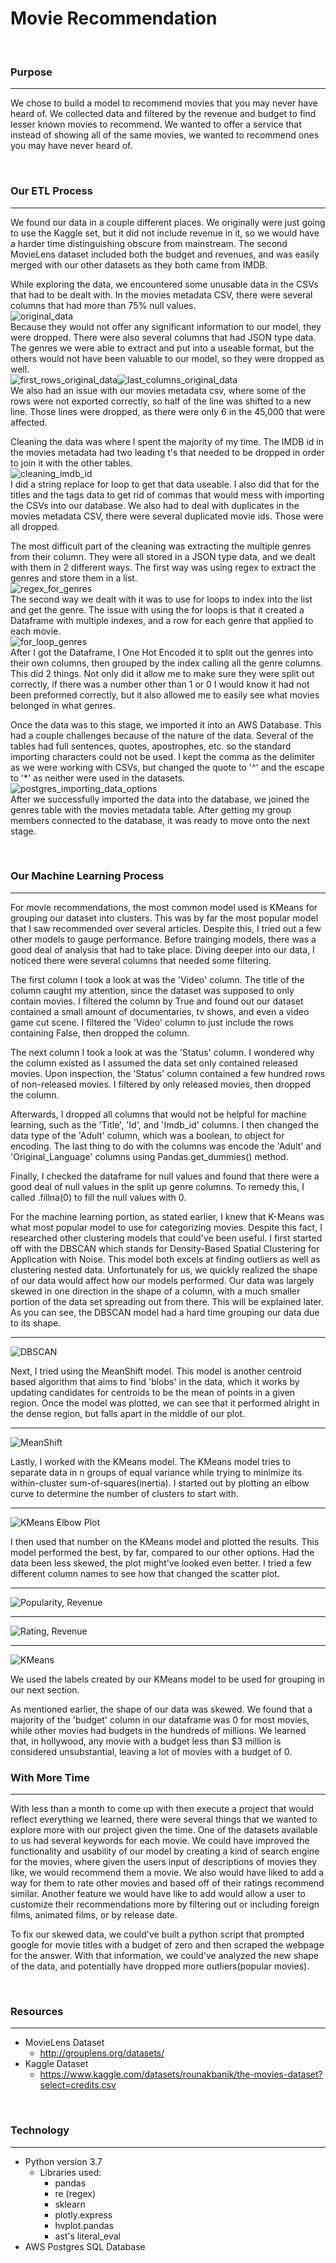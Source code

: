 # Movie Recommendation
<br />

### Purpose
_____________________________________
We chose to build a model to recommend movies that you may never have heard of. We collected data and filtered by the revenue and budget to find lesser known movies to recommend. We wanted to offer a service that instead of showing all of the same movies, we wanted to recommend ones you may have never heard of. 

<br />

### Our ETL Process
_____________________________________
We found our data in a couple different places. We originally were just going to use the Kaggle set, but it did not include revenue in it, so we would have a harder time distinguishing obscure from mainstream. The second MovieLens dataset included both the budget and revenues, and was easily merged with our other datasets as they both came from IMDB.

While exploring the data, we encountered some unusable data in the CSVs that had to be dealt with. In the movies metadata CSV, there were several columns that had more than 75% null values. <br /> ![original_data](https://user-images.githubusercontent.com/116474586/232959853-ec4e6d22-6f7e-427d-a854-1985228c65d2.png) <br />
Because they would not offer any significant information to our model, they were dropped. There were also several columns that had JSON type data. The genres we were able to extract and put into a useable format, but the others would not have been valuable to our model, so they were dropped as well. <br /> ![first_rows_original_data](https://user-images.githubusercontent.com/116474586/232959941-6165d2e2-1b4c-489d-b8e9-d68049de54d2.png)![last_columns_original_data](https://user-images.githubusercontent.com/116474586/232959963-6a091029-4e29-4283-a624-7149c366c586.png)
<br />
We also had an issue with our movies metadata csv, where some of the rows were not exported correctly, so half of the line was shifted to a new line. Those lines were dropped, as there were only 6 in the 45,000 that were affected.

Cleaning the data was where I spent the majority of my time. The IMDB id in the movies metadata had two leading t's that needed to be dropped in order to join it with the other tables. <br /> ![cleaning_imdb_id](https://user-images.githubusercontent.com/116474586/232960059-4f4b65ba-12b4-4a98-920e-eac4f6c978d2.png) <br />
I did a string replace for loop to get that data useable. I also did that for the titles and the tags data to get rid of commas that would mess with importing the CSVs into our database. We also had to deal with duplicates in the movies metadata CSV, there were several duplicated movie ids. Those were all dropped. 

The most difficult part of the cleaning was extracting the multiple genres from their column. They were all stored in a JSON type data, and we dealt with them in 2 different ways. The first way was using regex to extract the genres and store them in a list. <br /> ![regex_for_genres](https://user-images.githubusercontent.com/116474586/232960139-fc95f4e0-c1db-41ca-a88d-e5bb6ee2d7dc.png) <br />
 The second way we dealt with it was to use for loops to index into the list and get the genre. The issue with using the for loops is that it created a Dataframe with multiple indexes, and a row for each genre that applied to each movie. <br /> ![for_loop_genres](https://user-images.githubusercontent.com/116474586/232960189-cb3bc365-2f6c-41e4-aad3-02d0b2b84567.png) <br />
After I got the Dataframe, I One Hot Encoded it to split out the genres into their own columns, then grouped by the index calling all the genre columns. This did 2 things. Not only did it allow me to make sure they were split out correctly, if there was a number other than 1 or 0 I would know it had not been preformed correctly, but it also allowed me to easily see what movies belonged in what genres. 

Once the data was to this stage, we imported it into an AWS Database. This had a couple challenges because of the nature of the data. Several of the tables had full sentences, quotes, apostrophes, etc. so the standard importing characters could not be used. I kept the comma as the delimiter as we were working with CSVs, but changed the quote to '^' and the escape to '*' as neither were used in the datasets. <br /> ![postgres_importing_data_options](https://user-images.githubusercontent.com/116474586/232960363-74a09d50-0efe-4eb9-9093-119b0119989d.png) <br />
After we successfully imported the data into the database, we joined the genres table with the movies metadata table. After getting my group members connected to the database, it was ready to move onto the next stage.

<br />

### Our Machine Learning Process
_____________________________________
For movie recommendations, the most common model used is KMeans for grouping our dataset into clusters. This was by far the most popular model that I saw recommended over several articles. Despite this, I tried out a few other models to gauge performance. Before trainging models, there was a good deal of analysis that had to take place. Diving deeper into our data, I noticed there were several columns that needed some filtering. 

The first column I took a look at was the 'Video' column. The title of the column caught my attention, since the dataset was supposed to only contain movies. I filtered the column by True and found out our dataset contained a small amount of documentaries, tv shows, and even a video game cut scene. I filtered the 'Video' column to just include the rows containing False, then dropped the column.

The next column I took a look at was the 'Status' column. I wondered why the column existed as I assumed the data set only contained released movies. Upon inspection, the 'Status' column contained a few hundred rows of non-released movies. I filtered by only released movies, then dropped the column.

Afterwards, I dropped all columns that would not be helpful for machine learning, such as the 'Title', 'Id', and 'Imdb_id' columns. I then changed the data type of the 'Adult' column, which was a boolean, to object for encoding. The last thing to do with the columns was encode the 'Adult' and 'Original_Language' columns using Pandas.get_dummies() method. 

Finally, I checked the dataframe for null values and found that there were a good deal of null values in the split up genre columns. To remedy this, I called .fillna(0) to fill the null values with 0. 

For the machine learning portion, as stated earlier, I knew that K-Means was what most popular model to use for categorizing movies. Despite this fact, I researched other clustering models that could've been useful. I first started off with the DBSCAN which stands for Density-Based Spatial Clustering for Application with Noise. This model both excels at finding outliers as well as clustering nested data. Unfortunately for us, we quickly realized the shape of our data would affect how our models performed. Our data was largely skewed in one direction in the shape of a column, with a much smaller portion of the data set spreading out from there. This will be explained later. As you can see, the DBSCAN model had a hard time grouping our data due to its shape.
_______________________________________________
![DBSCAN](https://github.com/bhstarkey/Movie_Recommendation_Final/blob/7007ff3fe651e27c00389454c06e90ab7dc3911a/Resources/Images/dbscan_plot.PNG)

Next, I tried using the MeanShift model. This model is another centroid based algorithm that aims to find 'blobs' in the data, which it works by updating candidates for centroids to be the mean of points in a given region. Once the model was plotted, we can see that it performed alright in the dense region, but falls apart in the middle of our plot.
_______________________________________________
![MeanShift](https://github.com/bhstarkey/Movie_Recommendation_Final/blob/7007ff3fe651e27c00389454c06e90ab7dc3911a/Resources/Images/kmeans_3d.PNG)

Lastly, I worked with the KMeans model. The KMeans model tries to separate data in n groups  of equal variance while trying to minimize its within-cluster sum-of-squares(inertia). I started out by plotting an elbow curve to determine the number of clusters to start with. 
_______________________________________________
![KMeans Elbow Plot](https://github.com/bhstarkey/Movie_Recommendation_Final/blob/7007ff3fe651e27c00389454c06e90ab7dc3911a/Resources/Images/kmeans_elbow_curve.PNG)

I then used that number on the KMeans model and plotted the results. This model performed the best, by far, compared to our other options. Had the data been less skewed, the plot might've looked even better. I tried a few different column names to see how that changed the scatter plot. 
_______________________________________________
![Popularity, Revenue](https://github.com/bhstarkey/Movie_Recommendation_Final/blob/7007ff3fe651e27c00389454c06e90ab7dc3911a/Resources/Images/kmeans_scatter_pop.PNG)
_______________________________________________
![Rating, Revenue](https://github.com/bhstarkey/Movie_Recommendation_Final/blob/7007ff3fe651e27c00389454c06e90ab7dc3911a/Resources/Images/kmeans_scatter_rating.PNG)
_______________________________________________
![KMeans](https://github.com/bhstarkey/Movie_Recommendation_Final/blob/7007ff3fe651e27c00389454c06e90ab7dc3911a/Resources/Images/kmeans_3d.PNG)

 We used the labels created by our KMeans model to be used for grouping in our next section.

As mentioned earlier, the shape of our data was skewed. We found that a majority of the 'budget' column in our dataframe was 0 for most movies, while other movies had budgets in the hundreds of millions. We learned that, in hollywood, any movie with a budget less than $3 million is considered unsubstantial, leaving a lot of movies with a budget of 0.
<br />

### With More Time
_____________________________________
With less than a month to come up with then execute a project that would reflect everything we learned, there were several things that we wanted to explore more with our project given the time. One of the datasets available to us had several keywords for each movie. We could have improved the functionality and usability of our model by creating a kind of search engine for the movies, where given the users input of descriptions of movies they like, we would recommend them a movie. We also would have liked to add a way for them to rate other movies and based off of their ratings recommend similar. Another feature we would have like to add would allow a user to customize their recommendations more by filtering out or including foreign films, animated films, or by release date.

To fix our skewed data, we could've built a python script that prompted google for movie titles with a budget of zero and then scraped the webpage for the answer. With that information, we could've analyzed the new shape of the data, and potentially have dropped more outliers(popular movies). 

<br />

### Resources
_____________________________________
- MovieLens Dataset
    - http://grouplens.org/datasets/
- Kaggle Dataset
    - https://www.kaggle.com/datasets/rounakbanik/the-movies-dataset?select=credits.csv

<br />

### Technology
_____________________________________
- Python version 3.7
    - Libraries used:
        - pandas
        - re (regex)
        - sklearn
        - plotly.express
        - hvplot.pandas
        - ast's literal_eval
- AWS Postgres SQL Database
